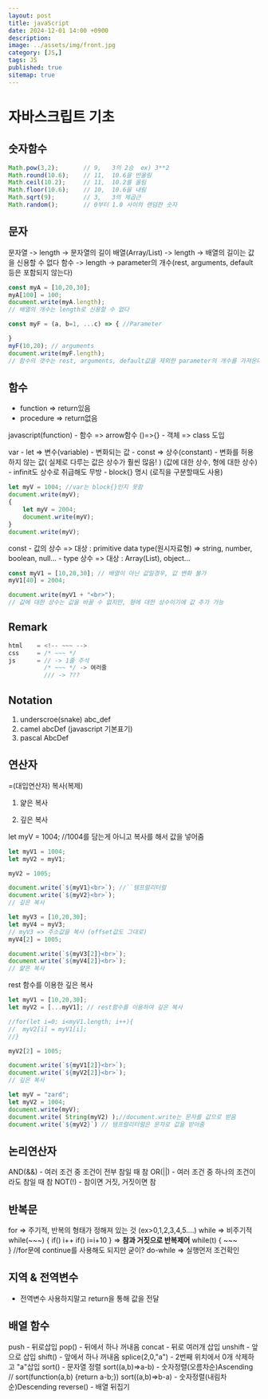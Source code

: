 ```yaml
---
layout: post
title: javaScript
date: 2024-12-01 14:00 +0900
description: 
image: ../assets/img/front.jpg
category: [JS,]
tags: JS
published: true
sitemap: true
---
```


# 자바스크립트 기초  

## 숫자함수

````javascript
Math.pow(3,2);       // 9,   3의 2승  ex) 3**2
Math.round(10.6);    // 11,  10.6을 반올림
Math.ceil(10.2);     // 11,  10.2를 올림
Math.floor(10.6);    // 10,  10.6을 내림
Math.sqrt(9);        // 3,   3의 제곱근
Math.random();       // 0부터 1.0 사이의 랜덤한 숫자
````

## 문자

문자열 -> length -> 문자열의 길이
배열(Array/List) -> length -> 배열의 길이는 값을 신용할 수 없다
함수 -> length -> parameter의 개수(rest, arguments, default 등은 포함되지 않는다)

````javascript
const myA = [10,20,30];
myA[100] = 100;
document.write(myA.length);
// 배열의 개수는 length로 신용할 수 없다
````

````javascript
const myF = (a, b=1, ...c) => { //Parameter

}
myF(10,20); // arguments
document.write(myF.length);
// 함수의 갯수는 rest, arguments, default값을 제외한 parameter의 개수를 가져온다
````

## 함수

- function => return있음
- procedure => return없음

javascript(function)    - 함수 => arrow함수 ()=>{}
                        - 객체 => class 도입

var - let => 변수(variable) - 변화되는 값
    - const => 상수(constant) - 변화를 허용하지 않는 값( 실제로 다루는 값은 상수가 훨씬 많음! )
    (값에 대한 상수, 형에 대한 상수) - infinit도 상수로 취급해도 무방
    - block{} 명시 (로직을 구분할때도 사용)

````javascript
let myV = 1004; //var는 block{}인지 못함
document.write(myV);
{
	let myV = 2004;
    document.write(myV);
}
document.write(myV);
````

const   - 값의 상수 => 대상 : primitive data type(원시자료형) => string, number, boolean, null...
        - type 상수 => 대상 : Array(List), object...

````javascript
const myV1 = [10,20,30]; // 배열이 아닌 값일경우, 값 변화 불가
myV1[40] = 2004;

document.write(myV1 + "<br>");
// 값에 대한 상수는 값을 바꿀 수 없지만, 형에 대한 상수이기에 값 추가 가능
````

## Remark
````javascript
html    = <!-- ~~~ -->
css     = /* ~~~ */
js      = // -> 1줄 주석
          /* ~~~ */ -> 여러줄
          /// -> ???
````

## Notation 
1. underscroe(snake)    abc_def
2. camel                abcDef (javascript 기본표기)
3. pascal               AbcDef

## 연산자

=(대입연산자) 복사(복제)
1. 얉은 복사

2. 깊은 복사

let myV = 1004;
//1004를 담는게 아니고 복사를 해서 값을 넣어줌

````javascript
let myV1 = 1004;
let myV2 = myV1;

myV2 = 1005;

document.write(`${myV1}<br>`); //``템프럴리터럴
document.write(`${myV2}<br>`);
// 깊은 복사

let myV3 = [10,20,30];
let myV4 = myV3;
// myV3 => 주소값을 복사 (offset값도 그대로)
myV4[2] = 1005;

document.write(`${myV3[2]}<br>`);
document.write(`${myV4[2]}<br>`);
// 얉은 복사
````

rest 함수를 이용한 깊은 복사
````javascript
let myV1 = [10,20,30];
let myV2 = [...myV1]; // rest함수를 이용하여 깊은 복사

//for(let i=0; i<myV1.length; i++){
//  myV2[i] = myV1[i];
//}

myV2[2] = 1005;

document.write(`${myV1[2]}<br>`);
document.write(`${myV2[2]}<br>`);
// 깊은 복사
````

````javascript
let myV = "zard";
let myV2 = 1004;
document.write(myV);
document.write( String(myV2) );//document.write는 문자를 값으로 받음
document.write(`${myV2}`) // 템프럴리터럴은 문자로 값을 받아줌
````

## 논리연산자
AND(&&) - 여러 조건 중 조건이 전부 참일 때 참
OR(||) - 여러 조건 중 하나의 조건이라도 참일 때 참
NOT(!) - 참이면 거짓, 거짓이면 참

## 반복문
for     => 주기적, 반복의 형태가 정해져 있는 것 (ex>0,1,2,3,4,5....)
while   => 비주기적  while(~~~) {
                        if() i++
                        if() i=i+10
                    }
        => <strong>참과 거짓으로 반복제어</strong> while(t) {
                                    ~~~               
                                }
            //for문에 continue를 사용해도 되지만 굳이?
do-while => 실행먼저 조건확인

## 지역 & 전역변수
 - 전역변수 사용하지말고 return을 통해 값을 전달

## 배열 함수
push - 뒤로삽입
pop() - 뒤에서 하나 꺼내옴
concat - 뒤로 여러개 삽입
unshift - 앞으로 삽입
shift() - 앞에서 하나 꺼내옴
splice(2,0,"a") - 2번째 위치에서 0개 삭제하고 "a"삽입
sort() - 문자열 정렬
    sort((a,b)=>a-b) - 숫자정렬(오름차순)Ascending  // sort(function(a,b) {return a-b;})
    sort((a,b)=>b-a) - 숫자정렬(내림차순)Descending
reverse() - 배열 뒤집기
